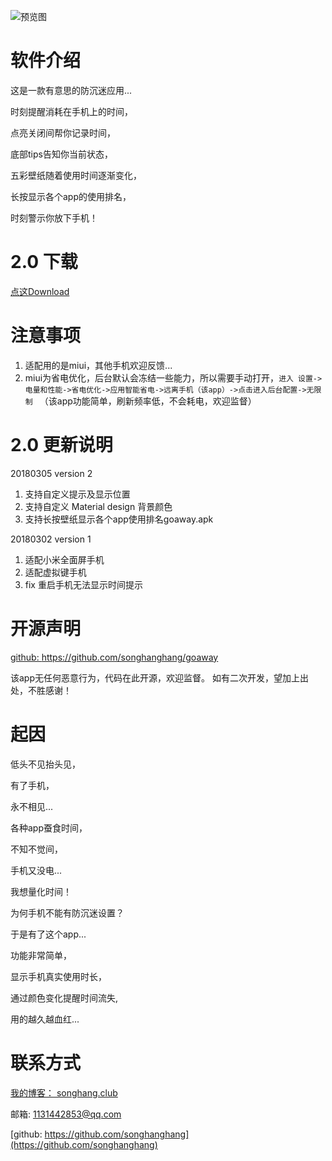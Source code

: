 ![预览图](https://wx4.sinaimg.cn/mw690/006292TQgy1fp2xd16zz6j30pm0iedn4.jpg)

# 软件介绍

  这是一款有意思的防沉迷应用...

  时刻提醒消耗在手机上的时间，

  点亮关闭间帮你记录时间，

  底部tips告知你当前状态，

  五彩壁纸随着使用时间逐渐变化，

  长按显示各个app的使用排名，

  时刻警示你放下手机！

# 2.0 下载 

 [点这Download](https://www.pgyer.com/dIUF)

# 注意事项
 
1. 适配用的是miui，其他手机欢迎反馈...
2. miui为省电优化，后台默认会冻结一些能力，所以需要手动打开，`进入 设置->电量和性能->省电优化->应用智能省电->远离手机（该app）->点击进入后台配置->无限制 ` （该app功能简单，刷新频率低，不会耗电，欢迎监督）

# 2.0 更新说明

 20180305 version 2

 1. 支持自定义提示及显示位置
 2. 支持自定义 Material design 背景颜色
 3. 支持长按壁纸显示各个app使用排名goaway.apk
 
 20180302 version 1

 1. 适配小米全面屏手机
 2. 适配虚拟键手机
 3. fix 重启手机无法显示时间提示

# 开源声明
[github: https://github.com/songhanghang/goaway ](https://github.com/songhanghang/goaway)

该app无任何恶意行为，代码在此开源，欢迎监督。
如有二次开发，望加上出处，不胜感谢！

# 起因
 低头不见抬头见，
 
 有了手机，
 
 永不相见...
 
 
 
 各种app蚕食时间，
 
 不知不觉间，
 
 手机又没电...
 
 
 
 
 我想量化时间！
 
 为何手机不能有防沉迷设置？
 
 于是有了这个app...
 
 
 
 
 功能非常简单，
 
 显示手机真实使用时长，
 
 通过颜色变化提醒时间流失,
 
 用的越久越血红...
 
# 联系方式
 
[我的博客： songhang.club](http://songhang.club)

邮箱: 1131442853@qq.com

[github: https://github.com/songhanghang](https://github.com/songhanghang)
 

